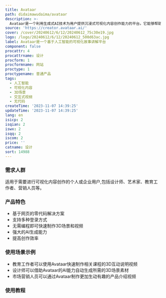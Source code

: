 ```yaml
---
title: Avataar
path: didaimawudaima/avataar
description: >-
  Avataar是一个利用生成式AI技术为用户提供沉浸式可视化内容创作能力的平台。它能够帮助用户无需代码快速制作3D空间场景、虚拟角色以及交互式视频。Avataar使创作者能够更高效地讲述故事,为消费者带来更好的可视化体验。该平台提供基于网页的零代码解决方案,用户可以使用Google、Apple或邮箱账号快速登录。Avataar拥有强大的AI生成能力,助力用户进行视觉化创作,大大提升工作效率。
source: 'https://creator.avataar.ai/'
cover: /cover/20240612/6/12/20240612_75c30e19.jpg
logo: /logo/20240612/6/12/20240612_500d63ac.jpg
label: Avataar是一个基于人工智能的可视化故事讲解平台
component: false
procattr: 4
procattrname: 设计
procform: 1
procformname: 网站
proctype: 1
proctypename: 普通产品
tags:
  - 人工智能
  - 可视化内容
  - 3D场景
  - 交互式视频
  - 无代码
createTime: '2023-11-07 14:39:25'
updateTime: '2023-11-07 14:39:25'
lang: en
isicp: 2
isqian: 2
iswx: 2
isqq: 2
iscom: 2
price: ''
catname: 设计
sort: 14988
---
```




### 需求人群
适用于需要进行可视化内容创作的个人或企业用户,包括设计师、艺术家、教育工作者、营销人员等。

### 产品特色
- 基于网页的零代码解决方案
- 支持多种登录方式
- 无需编程即可快速制作3D场景和视频
- 强大的AI生成能力
- 提高创作效率

### 使用场景示例
- 教育工作者可以使用Avataar快速制作相关课程的3D互动说明视频
- 设计师可以借助Avataar的AI能力自动生成所需的3D场景素材
- 市场营销人员可以通过Avataar制作更加生动有趣的产品介绍视频

### 使用教程


  
